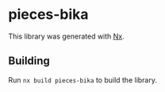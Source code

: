 # pieces-bika

This library was generated with [Nx](https://nx.dev).

## Building

Run `nx build pieces-bika` to build the library.
